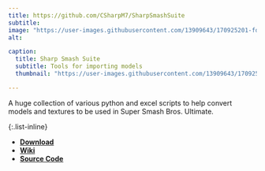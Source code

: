 ```yaml
---
title: https://github.com/CSharpM7/SharpSmashSuite
subtitle: 
image: "https://user-images.githubusercontent.com/13909643/170925201-fde9546b-fd43-4415-b293-c594634fb7bd.png"
alt: 

caption:
  title: Sharp Smash Suite
  subtitle: Tools for importing models
  thumbnail: "https://user-images.githubusercontent.com/13909643/170925201-fde9546b-fd43-4415-b293-c594634fb7bd.png"

---
```


A huge collection of various python and excel scripts to help convert models and textures to be used in Super Smash Bros. Ultimate.

{:.list-inline} 
- [**Download**](https://github.com/CSharpM7/SharpSmashSuite/releases) 
- [**Wiki**](https://github.com/CSharpM7/SharpSmashSuite/wiki)
- [**Source Code**](https://github.com/CSharpM7/SharpSmashSuite) 